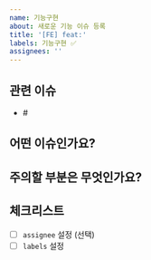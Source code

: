 ```yaml
---
name: 기능구현
about: 새로운 기능 이슈 등록
title: '[FE] feat:'
labels: 기능구현 ✅
assignees: ''
---
```


## 관련 이슈

<!--- 관련 이슈를 작성해주세요. --->

- #<issue-number>

## 어떤 이슈인가요?

<!--- 왜 이 이슈가 발의되었는지에 대해 설명해주세요. --->

## 주의할 부분은 무엇인가요?

<!--- 다른 팀원이 이슈를 진행하는 상황에서 유의할 점에 대해 작성해주세요.--->

## 체크리스트

- [ ] `assignee` 설정 (선택)
- [ ] `labels` 설정
